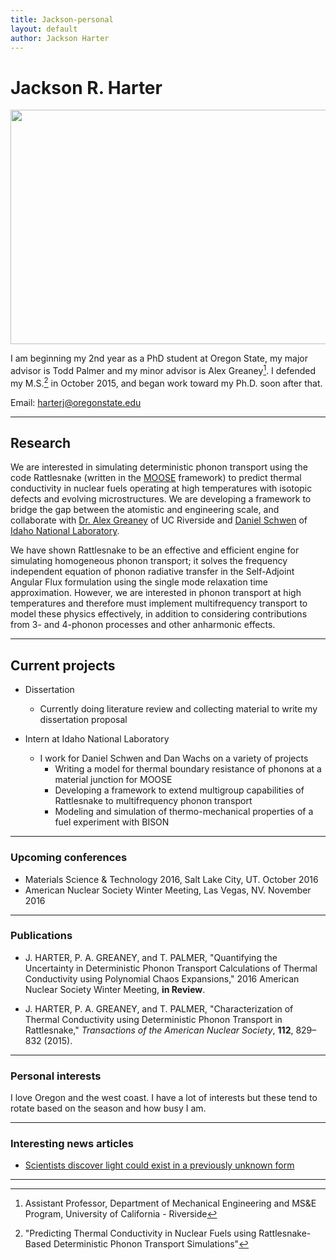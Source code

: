 ```yaml
---
title: Jackson-personal
layout: default
author: Jackson Harter
---
```

Jackson R. Harter
================================

<img src="{{ site.url }}users/harterj/images/jrh-sit.jpg" height="375" width="600">

I am beginning my 2nd year as a PhD student at Oregon State, my major advisor is Todd Palmer and my minor advisor is Alex Greaney[^1].
I defended my M.S.[^2] in October 2015, and began work toward my Ph.D. soon after that.

Email: <a href="mailto:harterj@oregonstate.edu" target="top"> harterj@oregonstate.edu </a>

***

## Research
We are interested in simulating deterministic phonon transport using the code Rattlesnake (written in the
<a href="http://mooseframework.org/" target="blank">MOOSE</a> framework) to predict thermal conductivity in nuclear fuels operating at high temperatures with isotopic defects and evolving microstructures. We are developing a framework to bridge the gap between the atomistic and engineering scale, and collaborate with <a href="http://www.engr.ucr.edu/faculty/me/AlexanderGreaney.html" target="blank">Dr. Alex Greaney</a> of UC Riverside and <a href="https://github.com/dschwen" target="blank">Daniel Schwen</a> of
<a href="https://www.inl.gov/" target="blank">Idaho National Laboratory</a>.



We have shown Rattlesnake to be an effective and efficient engine for simulating homogeneous phonon transport; it solves the frequency independent equation of phonon radiative transfer in the Self-Adjoint Angular Flux formulation using the single mode relaxation time approximation. However, we are interested in phonon transport at high temperatures and therefore must implement multifrequency transport to model these physics effectively, in addition to considering contributions from 3- and 4-phonon processes and other anharmonic effects.

***

## Current projects
* Dissertation
  * Currently doing literature review and collecting material to write my dissertation proposal

* Intern at Idaho National Laboratory
  * I work for Daniel Schwen and Dan Wachs on a variety of projects
    * Writing a model for thermal boundary resistance of phonons at a material junction for MOOSE
    * Developing a framework to extend multigroup capabilities of Rattlesnake to multifrequency phonon transport
    * Modeling and simulation of thermo-mechanical properties of a fuel experiment with BISON

***

### Upcoming conferences
* Materials Science & Technology 2016, Salt Lake City, UT. October 2016
* American Nuclear Society Winter Meeting, Las Vegas, NV. November 2016

***

### Publications
* J. HARTER, P. A. GREANEY, and T. PALMER, "Quantifying the Uncertainty in Deterministic Phonon Transport Calculations of Thermal Conductivity using Polynomial Chaos Expansions," 2016 American Nuclear Society Winter Meeting, **in Review**.

* J. HARTER, P. A. GREANEY, and T. PALMER, "Characterization of Thermal Conductivity using Deterministic Phonon Transport in Rattlesnake," *Transactions of the American Nuclear Society*, **112**, 829–832 (2015).

***

### Personal interests
I love Oregon and the west coast. I have a lot of interests but these tend to rotate based on the season and how busy
I am.

***

### Interesting news articles
* [Scientists discover light could exist in a previously unknown form](http://phys.org/news/2016-08-scientists-previously-unknown.html)

***

[^1]: Assistant Professor, Department of Mechanical Engineering and MS&E Program, University of California - Riverside
[^2]: "Predicting Thermal Conductivity in Nuclear Fuels using Rattlesnake-Based Deterministic Phonon Transport Simulations"
